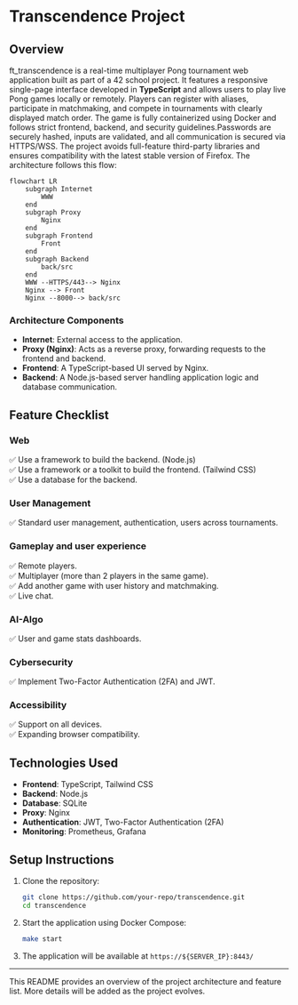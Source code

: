 # Transcendence Project

## Overview
ft_transcendence is a real-time multiplayer Pong tournament web application built as part of a 42 school project.
It features a responsive single-page interface developed in **TypeScript** and allows users to play live
Pong games locally or remotely. Players can register with aliases, participate in matchmaking, and compete
in tournaments with clearly displayed match order. The game is fully containerized using Docker and follows
strict frontend, backend, and security guidelines.Passwords are securely hashed, inputs are validated, and
all communication is secured via HTTPS/WSS. The project avoids full-feature third-party libraries and ensures
compatibility with the latest stable version of Firefox. The architecture follows this flow:

```mermaid
flowchart LR
    subgraph Internet
        WWW
    end
    subgraph Proxy
        Nginx
    end
    subgraph Frontend
        Front
    end
    subgraph Backend
        back/src
    end
    WWW --HTTPS/443--> Nginx
    Nginx --> Front
    Nginx --8000--> back/src   
```

### **Architecture Components**
- **Internet**: External access to the application.
- **Proxy (Nginx)**: Acts as a reverse proxy, forwarding requests to the frontend and backend.
- **Frontend**: A TypeScript-based UI served by Nginx.
- **Backend**: A Node.js-based server handling application logic and database communication.

## **Feature Checklist**
### **Web**
✅ Use a framework to build the backend. (Node.js)  
✅ Use a framework or a toolkit to build the frontend. (Tailwind CSS)  
✅ Use a database for the backend. 

### **User Management** 
✅ Standard user management, authentication, users across tournaments. 
 
### **Gameplay and user experience** 
✅ Remote players.     
✅ Multiplayer (more than 2 players in the same game).     
✅ Add another game with user history and matchmaking.     
✅ Live chat.     

### **AI-Algo** 
✅ User and game stats dashboards.    

### **Cybersecurity** 
✅ Implement Two-Factor Authentication (2FA) and JWT.

### **Accessibility** 
✅ Support on all devices.    
✅ Expanding browser compatibility.

## **Technologies Used**
- **Frontend**: TypeScript, Tailwind CSS
- **Backend**: Node.js
- **Database**: SQLite
- **Proxy**: Nginx
- **Authentication**: JWT, Two-Factor Authentication (2FA)
- **Monitoring**: Prometheus, Grafana

## **Setup Instructions**
1. Clone the repository:
   ```sh
   git clone https://github.com/your-repo/transcendence.git
   cd transcendence
   ```
2. Start the application using Docker Compose:
   ```sh
   make start
   ```
3. The application will be available at `https://${SERVER_IP}:8443/`

---

This README provides an overview of the project architecture and feature list. More details will be added as the project evolves.

